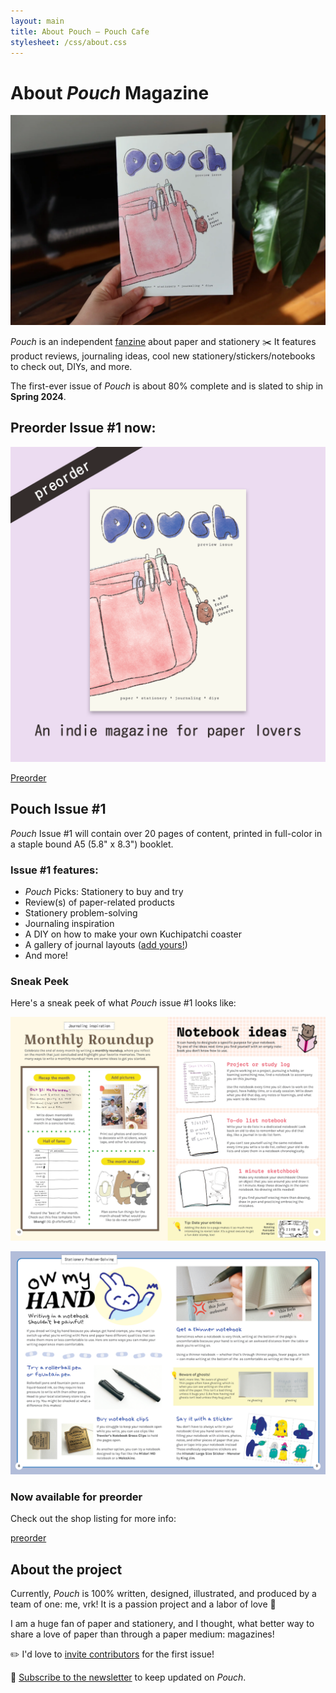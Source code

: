 ```yaml
---
layout: main
title: About Pouch — Pouch Cafe
stylesheet: /css/about.css
---
```


<div class="page">

# About _Pouch_ Magazine

<a href="https://pouchcafe.gumroad.com/l/pouch-01?layout=profile"><img src="/images/pouch-photo.jpeg"></a>

_Pouch_ is an independent [fanzine](https://en.wikipedia.org/wiki/Fanzine) about paper and stationery ✂️ It features product reviews, journaling ideas, cool new stationery/stickers/notebooks to check out,  DIYs, and more.

The first-ever issue of _Pouch_ is about 80% complete and is slated to ship in **Spring 2024**.

## Preorder Issue #1 now:

<p class="center">
  <a href="https://pouchcafe.gumroad.com/l/pouch-01?layout=profile"><img src="/images/gumroad/pouch-thumb.png"></a>
</p>
<p class="center">
  <a href="https://pouchcafe.gumroad.com/l/pouch-01?layout=profile" class="button">Preorder</a>
</p>

## Pouch Issue #1

_Pouch_ Issue #1 will contain over 20 pages of content, printed in full-color in a staple bound A5 (5.8" x 8.3") booklet.



### Issue #1 features:

- _Pouch_ Picks: Stationery to buy and try
- Review(s) of paper-related products
- Stationery problem-solving
- Journaling inspiration
- A DIY on how to make your own Kuchipatchi coaster
- A gallery of journal layouts ([add yours!](/contribute))
- And more!

### Sneak Peek

Here's a sneak peek of what _Pouch_ issue #1 looks like:

<p>
<img src="/images/pouch-preview-spreads2.png">
</p>

<p>
<img src="/images/pouch-preview-spreads.png">
</p>

### Now available for preorder

Check out the shop listing for more info: 

<p class="center">
<a href="https://pouchcafe.gumroad.com/l/pouch-01?layout=profile" class="button">preorder</a>
</p>

## About the project

Currently, _Pouch_ is 100% written, designed, illustrated, and produced by a team of one: me, vrk! It is a passion project and a labor of love 💖

I am a huge fan of paper and stationery, and I thought, what better way to share a love of paper than through a paper medium: magazines!

✏️ I'd love to [invite contributors](/contribute) for the first issue!

💌 [Subscribe to the newsletter](https://pouchcafe.gumroad.com/subscribe) to keep updated on _Pouch_. 

</div>